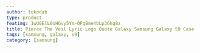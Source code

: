 ```yaml
---
author: tokodab
type: product
featimg: 1wU0ElL0oHGvy5Ym-OPqBme4bLp36kg8z
title: Pierce The Veil Lyric Logo Quote Galaxy Samsung Galaxy S9 Case
tags: [samsung, galaxy, s9]
category: [samsung]
---
```

